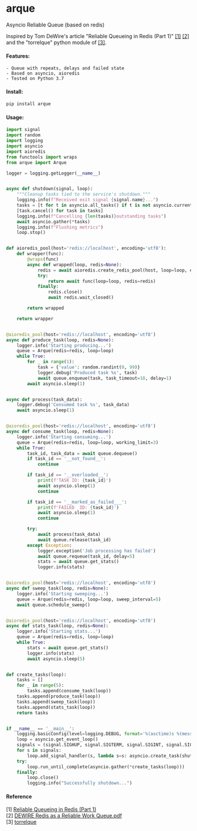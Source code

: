 # arque
Asyncio Reliable Queue (based on redis)

Inspired by Tom DeWire's article "Reliable Queueing in Redis (Part 1)" [[1]](#ref1) [[2]](#ref2) and the "torrelque" python module of [[3]](#ref3).

#### Features:
    - Queue with repeats, delays and failed state
    - Based on asyncio, aioredis
    - Tested on Python 3.7
    
#### Install:
```bash
pip install arque
```
    
#### Usage:

```python
import signal
import random
import logging
import asyncio
import aioredis
from functools import wraps
from arque import Arque

logger = logging.getLogger(__name__)


async def shutdown(signal, loop):
    """Cleanup tasks tied to the service's shutdown."""
    logging.info(f"Received exit signal {signal.name}...")
    tasks = [t for t in asyncio.all_tasks() if t is not asyncio.current_task()]
    [task.cancel() for task in tasks]
    logging.info(f"Cancelling {len(tasks)}outstanding tasks")
    await asyncio.gather(*tasks)
    logging.info(f"Flushing metrics")
    loop.stop()


def aioredis_pool(host='redis://localhost', encoding='utf8'):
    def wrapper(func):
        @wraps(func)
        async def wrapped(loop, redis=None):
            redis = await aioredis.create_redis_pool(host, loop=loop, encoding=encoding)
            try:
                return await func(loop=loop, redis=redis)
            finally:
                redis.close()
                await redis.wait_closed()

        return wrapped

    return wrapper


@aioredis_pool(host='redis://localhost', encoding='utf8')
async def produce_task(loop, redis=None):
    logger.info('Starting producing...')
    queue = Arque(redis=redis, loop=loop)
    while True:
        for _ in range(1):
            task = {'value': random.randint(0, 99)}
            logger.debug('Produced task %s', task)
            await queue.enqueue(task, task_timeout=10, delay=1)
        await asyncio.sleep(1)


async def process(task_data):
    logger.debug('Consumed task %s', task_data)
    await asyncio.sleep(1)


@aioredis_pool(host='redis://localhost', encoding='utf8')
async def consume_task(loop, redis=None):
    logger.info('Starting consuming...')
    queue = Arque(redis=redis, loop=loop, working_limit=3)
    while True:
        task_id, task_data = await queue.dequeue()
        if task_id == '__not_found__':
            continue

        if task_id == '__overloaded__':
            print(f'TASK ID: {task_id}')
            await asyncio.sleep(1)
            continue

        if task_id == '__marked_as_failed___':
            print(f'FAILED  ID: {task_id}')
            await asyncio.sleep(1)
            continue

        try:
            await process(task_data)
            await queue.release(task_id)
        except Exception:
            logger.exception('Job processing has failed')
            await queue.requeue(task_id, delay=5)
            stats = await queue.get_stats()
            logger.info(stats)


@aioredis_pool(host='redis://localhost', encoding='utf8')
async def sweep_task(loop, redis=None):
    logger.info('Starting sweeping...')
    queue = Arque(redis=redis, loop=loop, sweep_interval=5)
    await queue.schedule_sweep()


@aioredis_pool(host='redis://localhost', encoding='utf8')
async def stats_task(loop, redis=None):
    logger.info('Starting stats...')
    queue = Arque(redis=redis, loop=loop)
    while True:
        stats = await queue.get_stats()
        logger.info(stats)
        await asyncio.sleep(5)


def create_tasks(loop):
    tasks = []
    for _ in range(5):
        tasks.append(consume_task(loop))
    tasks.append(produce_task(loop))
    tasks.append(sweep_task(loop))
    tasks.append(stats_task(loop))
    return tasks


if __name__ == '__main__':
    logging.basicConfig(level=logging.DEBUG, format='%(asctime)s %(message)s')
    loop = asyncio.get_event_loop()
    signals = (signal.SIGHUP, signal.SIGTERM, signal.SIGINT, signal.SIGUSR1)
    for s in signals:
        loop.add_signal_handler(s, lambda s=s: asyncio.create_task(shutdown(s, loop)))
    try:
        loop.run_until_complete(asyncio.gather(*create_tasks(loop)))
    finally:
        loop.close()
        logging.info("Successfully shutdown...")

```    

#### Reference
<a name="ref1"></a>[1] [Reliable Queueing in Redis (Part 1)](http://blog.bronto.com/engineering/reliable-queueing-in-redis-part-1/)  
<a name="ref2"></a>[2] [DEWIRE Redis as a Reliable Work Queue.pdf](https://www.percona.com/sites/default/files/DEWIRE%20Redis%20as%20a%20Reliable%20Work%20Queue.pdf)  
<a name="ref3"></a>[3] [torrelque](https://bitbucket.org/saaj/torrelque)  
